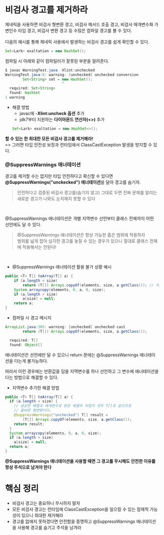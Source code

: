 # 비검사 경고를 제거하라

제네릭을 사용하면 비검사 형변환 경고, 비검사 메서드 호출 경고, 비검사 매개변수화 가변인수 타입 경고, 비검사 변환 경고 등 수많은 컴파일 경고를 볼 수 있다.
<br><br>
다음의 예시를 통해 제네릭 사용에서 발생하는 비검사 경고를 쉽게 확인할 수 있다.

```java
Set<Lark> exaltation = new HashSet();
```

컴파일 시 아래와 같이 컴파일러가 잘못된 부분을 알려준다.

```java
$ javac WarningTest.java -Xlint:unchecked 
WarningTest.java:8: warning: [unchecked] unchecked conversion
        Set<String> set = new HashSet(); 
                          ^                           
  required: Set<String> 
  found: HashSet 
1 warning
```

- 해결 방법
  - javac에 **-Xlint:uncheck 옵션** 추가
  - jdk7부터 지원하는 **다이아몬드 연산자(<>)** 추가
  ```java
  Set<Lark> exaltation = new HashSet<>();
  ```

**할 수 있는 한 최대한 모든 비검사 경고를 제거해라!**
<br>
=> 그러면 타입 안전성 보장과 런타임에서 ClassCastException 발생을 방지할 수 있다.

### @SuppressWarnings 애너테이션

경고를 제거할 수는 없지만 타입 안전하다고 확신할 수 있다면 **@SuppressWarnings("unckecked") 애너테이션**을 달아 경고를 숨기자.
>안전하다고 검증된 비검사 경고를(숨기지 않고) 그대로 두면 진짜 문제를 알리는 새로운 경고가 나와도 눈치채지 못할 수 있다

<br>

@SuppressWarnings 애너테이션은 개별 지역변수 선언부터 클래스 전체까지 어떤 선언에도 달 수 있다.
>@SuppressWarnings 애너테이션은 항상 가능한 좁은 범위에 적용하자<br>
>범위를 넓게 잡아 심각한 경고를 놓칠 수 있는 경우가 있으니 절대로 클래스 전체에 적용해서는 안된다!

<br>

- @SuppressWarnings 애너테이션 활용 불가 상황 예시

```java
public <T> T[] toArray(T[] a) {
    if (a.length < size)
        return (T[]) Arrays.copyOf(elements, size, a.getClass()); // 여기서 경고 발생
    System.arraycopy(elements, 0, a, 0, size);
    if (a.length > size)
        a[size] = null;
    return a;
}
```

- 컴파일 시 경고 메시지

```java
ArrayList.java:305: warning: [unchecked] unchecked cast 
        return (T[]) Arrays.copyOf(elements, size, a.getClass()); 

  required: T[] 
  found: Object[]
```

애너테이션은 선언에만 달 수 있으니 return 문에는 @SuppressWarnings 애너테이션을 다는게 불가능하다.

따라서 이런 경우에는 반환값을 담을 지역변수를 하나 선언하고 그 변수에 애너테이션을 다는 방법으로 해결할 수 있다.

- 지역변수 추가한 해결 방법
```java
public <T> T[] toArray(T[] a) { 
  if (a.length < size) { 
    // 생성한 배열과 매개변수로 받은 배열의 타입이 모두 T[]로 같으므로 
    // 올바른 형변환이다. 
    @SuppressWarnings("unchecked") T[] result = 
        (T[]) Arrays.copyOf(elements, size, a.getClass()); 
    return result; 
  } 
  System.arraycopy(elements, 0, a, 0, size); 
  if (a.length > size) 
    a[size] = null; 
  return a; 
}
```

**@SuppressWarnings 애너테이션을 사용할 때면 그 경고를 무시해도 안전한 이유를 항상 주석으로 남겨야 한다**

# 핵심 정리
- 비검사 경고는 중요하니 무시하지 말자
- 모든 비검사 경고는 런타임에 ClassCastException을 일으킬 수 있는 잠재적 가능성이 있으니 최대한 제거해라
- 경고를 없애지 못하겠다면 안전함을 증명하고 @SuppressWarnings 애너테이션을 사용해 경고를 숨기고 주석을 남겨라

